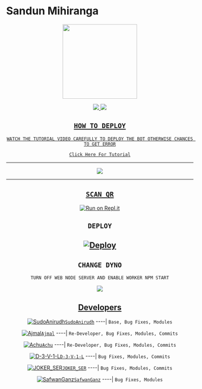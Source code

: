 
# Sandun Mihiranga

<div align="center">
  <img border-radius: 15px src="https://telegra.ph/file/a2b44446fa5ee00e8cfcc.jpg" width="200" height="200"/>

<p align="center">
  <a href=""><img src="https://img.shields.io/badge/Instagram-E4405F?style=for-the-badge&logo=instagram&logoColor=white"/> 
  <a href="https://wa.me/94761905764"><img src="https://img.shields.io/badge/WhatsApp-25D366?style=for-the-badge&logo=whatsapp&logoColor=white" />
</p>


## ```HOW TO DEPLOY```
`WATCH THE TUTORIAL VIDEO CAREFULLY TO DEPLOY THE BOT OTHERWISE CHANCES TO GET ERROR`

[`Click Here For Tutorial`](https://youtu.be/bb2YfTT4Hv4)

----------

<p align="center">
  <a href="https://youtu.be/bb2YfTT4Hv4"><img src="https://telegra.ph/file/1b06aa3851c72d40f7a8f.jpg" />
</p>

-------


## `SCAN QR`

[![Run on Repl.it](https://repl.it/badge/github/quiec/whatsAlfa)](https://replit.com/@AjmalAchu123/Wizard-Ser-Qr-test)

## `DEPLOY`


[![Deploy](https://www.herokucdn.com/deploy/button.svg)](https://heroku.com/deploy?template=https://github.com/Ajmal-Achu/Nandhutty-V3.git) 
----------


## `CHANGE DYNO`

`TURN OFF WEB NODE SERVER AND ENABLE WORKER NPM START`

<p align="center">
  <a href="https://github.com/Ajmal-Achu"><img src="https://i.imgur.com/aSw2GKZ.jpeg" />
</p>


## Developers
  <div align="center">
  
  [![SudoAnirudh](https://telegra.ph/file/b75e00136978ddd1aa558.jpg)](https://github.com/SudoAnirudh)[`SudoAnirudh`](https://github.com/SudoAnirudh)
----|
   `Base, Bug Fixes, Modules`

  [![Ajmal](https://i.imgur.com/0eDfjxn.jpeg)](https://github.com/Ajmal-Achu)[`Ajmal`](https://github.com/Ajmal-Achu)
----|
   `Re-Developer, Bug Fixes, Modules, Commits`

   [![Achu](https://i.imgur.com/sKzm7EK.jpeg)](https://github.com/Ajmal-Achu)[`Achu`](https://github.com/Ajmal-Achu)
----|
   `Re-Developer, Bug Fixes, Modules, Commits`

   [![D-3-V-1-L](https://i.imgur.com/CqEfYef.jpeg)](https://github.com/D-3-V-1-L)[`D-3-V-1-L`](https://github.com/D-3-V-1-L)
----|
   `Bug Fixes, Modules, Commits`

[![JOKER_SER](https://telegra.ph/file/360ff7e7ca78006e5f8ad.jpg)](https://github.com/JOKER_SER)[`JOKER_SER`](https://github.com/JOKER_SER)
----|
   `Bug Fixes, Modules, Commits`

[![SafwanGanz](https://telegra.ph/file/600e12ac7fbd5e766716c.jpg)](https://github.com/SafwanGanz)[`SafwanGanz`](https://github.com/SafwanGanz)
----|
   `Bug Fixes, Modules`


                                  
  </div
